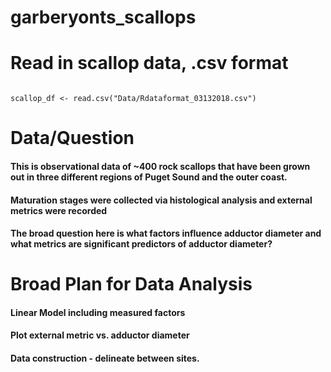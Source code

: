 # garberyonts_scallops


# Read in scallop data, .csv format
```

scallop_df <- read.csv("Data/Rdataformat_03132018.csv")

```
# Data/Question

#### This is observational data of ~400 rock scallops that have been grown out in three different regions of Puget Sound and the outer coast.
#### Maturation stages were collected via histological analysis and external metrics were recorded
#### The broad question here is what factors influence adductor diameter and what metrics are significant predictors of adductor diameter?

# Broad Plan for Data Analysis

#### Linear Model including measured factors
#### Plot external metric vs. adductor diameter

#### Data construction - delineate between sites.